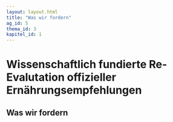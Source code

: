 ```yaml
---
layout: layout.html
title: "Was wir fordern"
ag_id: 5
thema_id: 3
kapitel_id: 1
---
```


# Wissenschaftlich fundierte Re-Evalutation offizieller Ernährungsempfehlungen

## Was wir fordern
